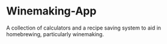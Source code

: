 # Winemaking-App

A collection of calculators and a recipe saving system to aid in homebrewing, particularly winemaking.
